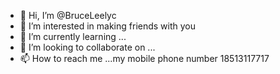 - 👋 Hi, I’m @BruceLeelyc
- 👀 I’m interested in making friends with you
- 🌱 I’m currently learning ...
- 💞️ I’m looking to collaborate on ...
- 📫 How to reach me ...my mobile phone number 18513117717

<!---
BruceLeelyc/BruceLeelyc is a ✨ special ✨ repository because its `README.md` (this file) appears on your GitHub profile.
You can click the Preview link to take a look at your changes.
--->
